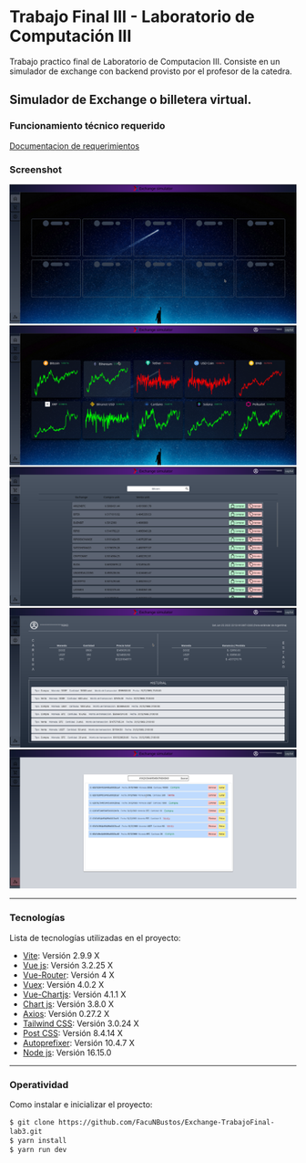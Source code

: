 # Trabajo Final III - Laboratorio de Computación III

Trabajo practico final de Laboratorio de Computacion III. Consiste en un simulador de exchange con backend provisto por el profesor de la catedra.

## Simulador de Exchange o  billetera virtual.

### Funcionamiento técnico requerido

[Documentacion de requerimientos](https://docs.google.com/document/d/1UPcZnIubOcbx4_MhT0IkPoYo4yog4XFAQyYtLPwY9wY/edit?usp=sharing)

### Screenshot

![](./github_src/5.png)
![](./github_src/1.png)
![](./github_src/2.png)
![](./github_src/3.png)
![](./github_src/4.png)

***
### Tecnologías

Lista de tecnologías utilizadas en el proyecto:

* [Vite](https://vitejs.dev/): Versión 2.9.9 X
* [Vue js](https://vuejs.org/): Versión 3.2.25 X
* [Vue-Router](https://router.vuejs.org/): Versión 4 X
* [Vuex](https://vuex.vuejs.org/): Versión 4.0.2 X
* [Vue-Chartjs](https://vue-chartjs.org/): Versión 4.1.1 X
* [Chart js](https://vue-chartjs.org/): Versión 3.8.0 X
* [Axios](https://axios-http.com/docs/intro): Versión 0.27.2 X
* [Tailwind CSS](https://tailwindcss.com/): Versión 3.0.24 X
* [Post CSS](https://postcss.org/): Versión 8.4.14 X
* [Autoprefixer](https://github.com/postcss/autoprefixer): Versión 10.4.7 X
* [Node js](https://nodejs.org/es/): Versión 16.15.0

***
### Operatividad

Como instalar e inicializar el proyecto:
```
$ git clone https://github.com/FacuNBustos/Exchange-TrabajoFinal-lab3.git
$ yarn install
$ yarn run dev
```
